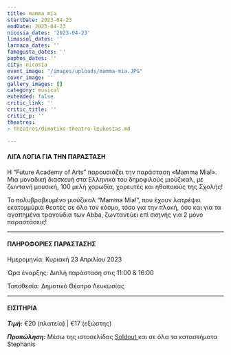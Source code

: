 ```yaml
---
title: mamma mia
startDate: 2023-04-23
endDate: 2023-04-23
nicosia_dates: '2023-04-23'
limassol_dates: ''
larnaca_dates: ''
famagusta_dates: ''
paphos_dates: ''
city: nicosia
event_image: "/images/uploads/mamma-mia.JPG"
cover_image: ''
gallery_images: []
category: musical
extended: false
critic_link: ''
critic_title: ''
critic_p: ''
theatres:
- theatres/dimotiko-theatro-leukosias.md

---
```

#### ΛΙΓΑ ΛΟΓΙΑ ΓΙΑ ΤΗΝ ΠΑΡΑΣΤΑΣΗ

Η “Future Academy of Arts” παρουσιάζει την παράσταση «Mamma Mia!». Μια μοναδική διασκευή στα Ελληνικά του δημοφιλούς μιούζικαλ, με ζωντανή μουσική, 100 μελή χορωδία, χορευτές και ηθοποιούς της Σχολής!

Το πολυβραβευμένο μιούζικαλ “Mamma Mia!”, που έχουν λατρέψει εκατομμύρια θεατές σε όλο τον κόσμο, τόσο για την πλοκή, όσο και για τα αγαπημένα τραγούδια των Abba, ζωντανεύει επί σκηνής για 2 μόνο παραστάσεις!

***

#### ΠΛΗΡΟΦΟΡΙΕΣ ΠΑΡΑΣΤΑΣΗΣ

Ημερομηνία: Κυριακή 23 Απριλίου 2023

Ώρα έναρξης: Διπλή παράσταση στις 11:00 & 16:00

Τοποθεσία: Δημοτικό Θέατρο Λευκωσίας

***

#### ΕΙΣΙΤΗΡΙΑ

**_Τιμή:_** €20 (πλατεία) | €17 (εξώστης)

**_Προπώληση:_** Μέσω της ιστοσελίδας [Soldout ](https://www.soldoutticketbox.com/mamma-mia-future-academy-apr-2023/?lang=el)και σε όλα τα καταστήματα Stephanis